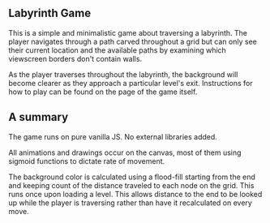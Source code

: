 ## Labyrinth Game

This is a simple and minimalistic game about traversing a labyrinth. The player navigates through a path carved throughout a grid but can only see their current location and the available paths by examining which viewscreen borders don't contain walls.

As the player traverses throughout the labyrinth, the background will become clearer as they approach a particular level's exit. Instructions for how to play can be found on the page of the game itself.

## A summary

The game runs on pure vanilla JS. No external libraries added.

All animations and drawings occur on the canvas, most of them using sigmoid functions to dictate rate of movement.

The background color is calculated using a flood-fill starting from the end and keeping count of the distance traveled to each node on the grid. This runs once upon loading a level. This allows distance to the end to be looked up while the player is traversing rather than have it recalculated on every move.